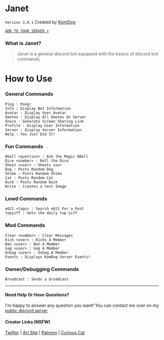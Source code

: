 # Janet

`Version 3.0.1`
Created by [KomDog](https://github.com/komdog)

[`ADD TO YOUR SERVER +`](https://discordapp.com/api/oauth2/authorize?client_id=460225605250711552&permissions=8&scope=bot)


### What is Janet?

> Janet is a general discord bot equipped with the basics of discord bot commands.

# How to Use

### General Commands
```
Ping : Pong!
Info : Display Bot Information
Avatar : Display User Avatar
Emotes : Display All Emotes On Server
Share : Generate Screen Sharing Link
Profile : Display User Information
Server : Display Server Information
Help : You Just Did It!
```
### Fun Commands
```
8ball <question> : Ask the Magic 8Ball
Dice <number> : Roll the Dice
Shoot <user> : Shoots user
Dog : Posts Random Dog
Shibe : Posts Random Shibe
Cat : Posts Random Cat
Duck : Posts Random Duck
Write : Creates a text Image
```
### Lewd Commands
```
e621 <tags> : Search e621 For a Post
topyiff : Gets the daily top yiff
```
### Mod Commands
```
Clear <number> : Clear Messages
Kick <user> : Kicks A Member
Ban <user> : Ban A Member
Gag <user> : Gag A Member
UnGag <user> : UnGag A Member
Events : Displays KomDog Server Events!
```
### Owner/Debugging Commands
```
Broadcast : Sends a broadcast
```

---
#### Need Help Or Have Questions? 
I'm happy to answer any question you want! You can contact me over on my [public discord server](https://discord.gg/GU6t8C3)

#### Creator Links (NSFW)
[Twitter](https://twitter.com/KomDogArt) | [Art Site](https://komdog.club/) | [Patreon](https://www.patreon.com/komsjar) | [Curious Cat](https://curiouscat.me/KomDog)
